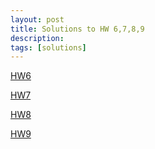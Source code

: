 ```yaml
---
layout: post
title: Solutions to HW 6,7,8,9
description:
tags: [solutions]
---
```


[HW6](https://buffalo.box.com/s/547zv3wre1x4ig6inh2bgq3et03evhsb)

[HW7](https://buffalo.box.com/s/j19gx8nl8bwkwurvdk58k0gm0lj6yy5c)

[HW8](https://buffalo.box.com/s/wd30cf8160966674t4b5q0q94rokvq17)

[HW9](https://buffalo.box.com/s/9sb7c3my7i0hkp63rsmlk32nlgm68b1y)